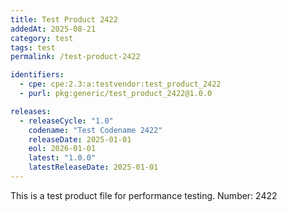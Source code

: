 ```yaml
---
title: Test Product 2422
addedAt: 2025-08-21
category: test
tags: test
permalink: /test-product-2422

identifiers:
  - cpe: cpe:2.3:a:testvendor:test_product_2422
  - purl: pkg:generic/test_product_2422@1.0.0

releases:
  - releaseCycle: "1.0"
    codename: "Test Codename 2422"
    releaseDate: 2025-01-01
    eol: 2026-01-01
    latest: "1.0.0"
    latestReleaseDate: 2025-01-01
---
```


This is a test product file for performance testing. Number: 2422
